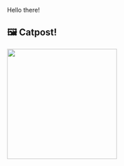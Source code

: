 Hello there!



## 🖼️ Catpost!

<sub>
    <img src="https://cdn2.thecatapi.com/images/ms.jpg" height="256">
</sub>

